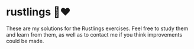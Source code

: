 # rustlings 🦀❤️

These are my solutions for the Rustlings exercises. Feel free to study them and learn from them, as well as to contact me if you think improvements could be made.
